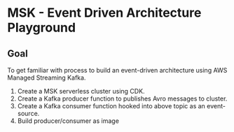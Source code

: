 # MSK - Event Driven Architecture Playground

## Goal
To get familiar with process to build an event-driven architecture
using AWS Managed Streaming Kafka.
1. Create a MSK serverless cluster using CDK.
2. Create a Kafka producer function to publishes Avro messages to cluster.
3. Create a Kafka consumer function hooked into above topic as an event-source.
4. Build producer/consumer as image
